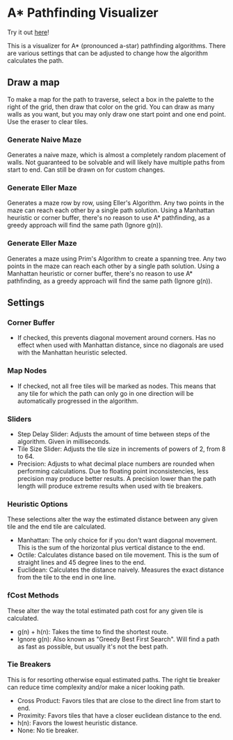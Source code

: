 # A* Pathfinding Visualizer

Try it out [here](https://dreamy-cori-d15ae3.netlify.app/)!

This is a visualizer for A* (pronounced a-star) pathfinding algorithms. There are various settings that can be adjusted to change how the algorithm calculates the path.

## Draw a map

To make a map for the path to traverse, select a box in the palette to the right of the grid, then draw that color on the grid. You can draw as many walls as you want, but you may only draw one start point and one end point. Use the eraser to clear tiles.

### Generate Naive Maze

Generates a naive maze, which is almost a completely random placement of walls. Not guaranteed to be solvable and will likely have multiple paths from start to end. Can still be drawn on for custom changes.

### Generate Eller Maze

Generates a maze row by row, using Eller's Algorithm. Any two points in the maze can reach each other by a single path solution. Using a Manhattan heuristic or corner buffer, there's no reason to use A* pathfinding, as a greedy approach will find the same path (Ignore g(n)).

### Generate Eller Maze

Generates a maze using Prim's Algorithm to create a spanning tree. Any two points in the maze can reach each other by a single path solution. Using a Manhattan heuristic or corner buffer, there's no reason to use A* pathfinding, as a greedy approach will find the same path (Ignore g(n)).

## Settings

### Corner Buffer
- If checked, this prevents diagonal movement around corners. Has no effect when used with Manhattan distance, since no diagonals are used with the Manhattan heuristic selected.

### Map Nodes
- If checked, not all free tiles will be marked as nodes. This means that any tile for which the path can only go in one direction will be automatically progressed in the algorithm.

### Sliders 
- Step Delay Slider: Adjusts the amount of time between steps of the algorithm. Given in milliseconds.
- Tile Size Slider: Adjusts the tile size in increments of powers of 2, from 8 to 64.
- Precision: Adjusts to what decimal place numbers are rounded when performing calculations. Due to floating point inconsistencies, less precision may produce better results. A precision lower than the path length will produce extreme results when used with tie breakers.

### Heuristic Options
These selections alter the way the estimated distance between any given tile and the end tile are calculated.
- Manhattan: The only choice for if you don't want diagonal movement. This is the sum of the horizontal plus vertical distance to the end.
- Octile: Calculates distance based on tile movement. This is the sum of straight lines and 45 degree lines to the end.
- Euclidean: Calculates the distance naively. Measures the exact distance from the tile to the end in one line.

### fCost Methods
These alter the way the total estimated path cost for any given tile is calculated.
- g(n) + h(n): Takes the time to find the shortest route.
- Ignore g(n): Also known as "Greedy Best First Search". Will find a path as fast as possible, but usually it's not the best path.

### Tie Breakers
This is for resorting otherwise equal estimated paths. The right tie breaker can reduce time complexity and/or make a nicer looking path.
- Cross Product: Favors tiles that are close to the direct line from start to end. 
- Proximity: Favors tiles that have a closer euclidean distance to the end.
- h(n): Favors the lowest heuristic distance.
- None: No tie breaker.